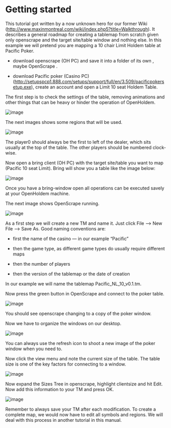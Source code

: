 # Getting started

This tutorial got written by a now unknown hero for our former Wiki
(<http://www.maxinmontreal.com/wiki/index.php5?title=Walkthrough>). It
describes a general roadmap for creating a tablemap from scratch given
only openscrape and the target site/table window and nothing else. In
this example we will pretend you are mapping a 10 chair Limit Holdem
table at Pacific Poker.

- download openscrape (OH PC) and save it into a folder of its own ,
  maybe OpenScrape .

- download Pacific poker (Casino PC)
  (<http://setupspcp1.888.com/setups/support/full/en/3.509/pacificpokersetup.exe>),
  create an account and open a Limit 10 seat Holdem Table.

The first step is to check the settings of the table, removing
animations and other things that can be heavy or hinder the operation of
OpenHoldem.

![image](images/openholdem/scraping_in_practice/getting_started/wkt2.jpg)

The next images shows some regions that will be used.

![image](images/openholdem/scraping_in_practice/getting_started/wht3_4.jpg)

The player0 should always be the first to left of the dealer, which sits
usually at the top of the table. The other players should be numbered
clock-wise.

Now open a bring client (OH PC) with the target site/table you want to
map (Pacific 10 seat Limit). Bring will show you a table like the image
below:

![image](images/openholdem/scraping_in_practice/getting_started/pactable.jpg)

Once you have a bring-window open all operations can be executed savely
at your OpenHoldem machine.

The next image shows OpenScrape running.

![image](images/openholdem/scraping_in_practice/getting_started/wht5.jpg)

As a first step we will create a new TM and name it. Just click File –\>
New File –\> Save As. Good naming conventions are:

- first the name of the casino — in our example “Pacific”

- then the game type, as different game types do usually require
  different maps

- then the number of players

- then the version of the tablemap or the date of creation

In our example we will name the tablemap Pacific_NL_10_v0.1.tm.

Now press the green button in OpenScrape and connect to the poker table.

![image](images/openholdem/scraping_in_practice/getting_started/wkt6.jpg)

You should see openscrape changing to a copy of the poker window.

Now we have to organize the windows on our desktop.

![image](images/openholdem/scraping_in_practice/getting_started/wht7.jpg)

You can always use the refresh icon to shoot a new image of the poker
window when you need to.

Now click the view menu and note the current size of the table. The
table size is one of the key factors for connecting to a window.

![image](images/openholdem/scraping_in_practice/getting_started/wkt8.jpg)

Now expand the Sizes Tree in openscrape, highlight clientsize and hit
Edit. Now add this information to your TM and press OK.

![image](images/openholdem/scraping_in_practice/getting_started/wkt9.jpg)

Remember to always save your TM after each modification. To create a
complete map, we would now have to edit all symbols and regions. We will
deal with this process in another tutorial in this manual.
